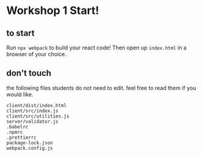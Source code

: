 # Workshop 1 Start!

## to start

Run `npx webpack` to build your react code! Then open up `index.html` in a browser of your choice.

## don't touch

the following files students do not need to edit. feel free to read them if you would like.

```
client/dist/index.html
client/src/index.js
client/src/utilities.js
server/validator.js
.babelrc
.npmrc
.prettierrc
package-lock.json
webpack.config.js
```
